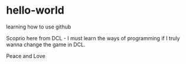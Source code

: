 # hello-world
learning how to use github

Scoprio here from DCL - I must learn the ways of programming
if I truly wanna change the game in DCL. 

Peace and Love
